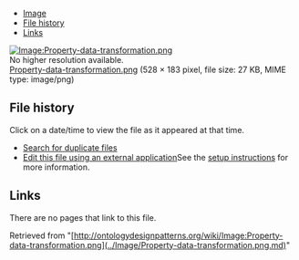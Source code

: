 * [Image](../Image/Property-data-transformation.png.md#file)
* [File history](../Image/Property-data-transformation.png.md#filehistory)
* [Links](../Image/Property-data-transformation.png.md#filelinks)

[![Image:Property-data-transformation.png](../../../images/8/8b/Property-data-transformation.png)](../../../images/8/8b/Property-data-transformation.png)  
No higher resolution available.  
[Property-data-transformation.png](../../../images/8/8b/Property-data-transformation.png)‎ (528 × 183 pixel, file size: 27 KB, MIME type: image/png)

## File history

Click on a date/time to view the file as it appeared at that time.



  
* [Search for duplicate files](http://ontologydesignpatterns.org/wiki/Special:FileDuplicateSearch/Property-data-transformation.png "Special:FileDuplicateSearch/Property-data-transformation.png")
* [Edit this file using an external application](http://ontologydesignpatterns.org/wiki/index.php?title=Image:Property-data-transformation.png&action=edit&externaledit=true&mode=file "Image:Property-data-transformation.png")See the [setup instructions](http://www.mediawiki.org/wiki/Manual:External_editors "http://www.mediawiki.org/wiki/Manual:External_editors") for more information.

## Links



There are no pages that link to this file.




Retrieved from "[http://ontologydesignpatterns.org/wiki/Image:Property-data-transformation.png](../Image/Property-data-transformation.png.md)"